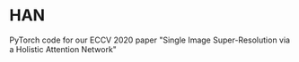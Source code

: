 # HAN
PyTorch code for our ECCV 2020 paper "Single Image Super-Resolution via a Holistic Attention Network"
